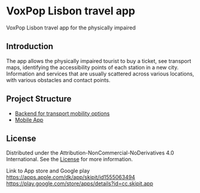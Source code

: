 # VoxPop Lisbon travel app
VoxPop Lisbon travel app for the physically impaired

## Introduction
The app allows the physically impaired tourist to buy a ticket, see transport maps, identifying the accessibility points of each station in a new city. Information and services that are usually scattered across various locations, with various obstacles and contact points.

## Project Structure

- [Backend for transport mobility options](/backend/)
- [Mobile App](/mobile-app/)

## License
Distributed under the Attribution-NonCommercial-NoDerivatives 4.0 International. See the [License](/LICENSE.md) for more information.

Link to App store and Google play
https://apps.apple.com/dk/app/skipit/id1555063494 
https://play.google.com/store/apps/details?id=cc.skipit.app
